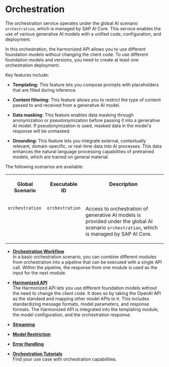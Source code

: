 <!-- loiocdd4847a8ec74b10b980c87843d80027 -->

# Orchestration

The orchestration service operates under the global AI scenario `orchestration`, which is managed by SAP AI Core. This service enables the use of various generative AI models with a unified code, configuration, and deployment.

In this orchestration, the harmonized API allows you to use different foundation models without changing the client code. To use different foundation models and versions, you need to create at least one orchestration deployment.

Key features include:

-   **Templating:** This feature lets you compose prompts with placeholders that are filled during inference.

-   **Content filtering:** This feature allows you to restrict the type of content passed to and received from a generative AI model.

-   **Data masking:** This feature enables data masking through anonymization or pseudonymization before passing it into a generative AI model. If pseudonymization is used, masked data in the model's response will be unmasked.

-   **Grounding:** This feature lets you integrate external, contextually relevant, domain-specific, or real-time data into AI processes. This data enhances the natural language processing capabilities of pretrained models, which are trained on general material.


The following scenarios are available:


<table>
<tr>
<th valign="top">

Global Scenario

</th>
<th valign="top">

Executable ID

</th>
<th valign="top">

Description

</th>
</tr>
<tr>
<td valign="top">

`orchestration`

</td>
<td valign="top">

`orchestration`

</td>
<td valign="top">

Access to orchestration of generative AI models is provided under the global AI scenario `orchestration`, which is managed by SAP AI Core.

</td>
</tr>
</table>

-   **[Orchestration Workflow](orchestration-workflow-b233648.md "In a basic orchestration scenario, you can combine different modules from orchestration into a pipeline that can be executed with a single
		API call. Within the pipeline, the response from one module is used as the input for the next module.")**  
In a basic orchestration scenario, you can combine different modules from orchestration into a pipeline that can be executed with a single API call. Within the pipeline, the response from one module is used as the input for the next module.
-   **[Harmonized API](harmonized-api-e99365f.md "The Harmonized API lets you use different foundation models without the need to change
    the client code. It does so by taking the OpenAI API as the standard and mapping other model
    APIs to it. This includes standardizing message formats, model parameters, and response formats.
    The Harmonized API is integrated into the templating module, the model configuration, and the
    orchestration response.")**  
The Harmonized API lets you use different foundation models without the need to change the client code. It does so by taking the OpenAI API as the standard and mapping other model APIs to it. This includes standardizing message formats, model parameters, and response formats. The Harmonized API is integrated into the templating module, the model configuration, and the orchestration response.
-   **[Streaming](streaming-3340907.md "")**  

-   **[Model Restriction](model-restriction-4d499ee.md "")**  

-   **[Error Handling](error-handling-7597e89.md "")**  

-   **[Orchestration Tutorials](orchestration-tutorials-d051b35.md "Find your use case with orchestration capabilities.")**  
Find your use case with orchestration capabilities.

